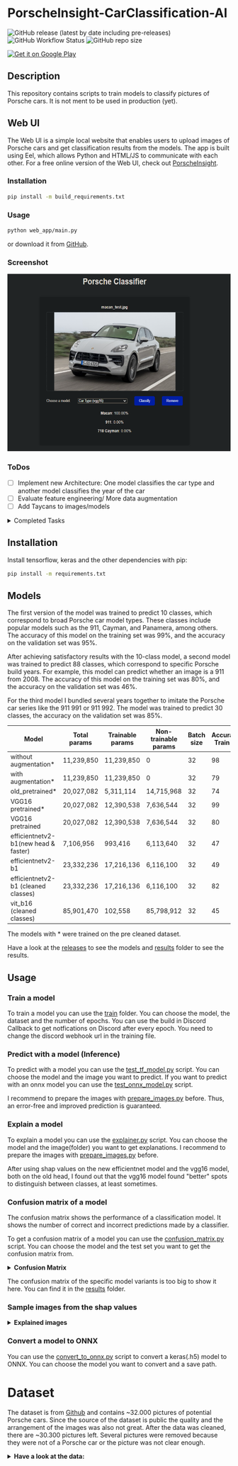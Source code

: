 # PorscheInsight-CarClassification-AI
![GitHub release (latest by date including pre-releases)](https://img.shields.io/github/v/release/Flippchen/PorscheInsight-CarClassification-AI?include_prereleases&style=flat-square) ![GitHub Workflow Status](https://img.shields.io/github/actions/workflow/status/Flippchen/PorscheInsight-CarClassification-AI/python.yaml?logoColor=blue&style=flat-square) ![GitHub repo size](https://img.shields.io/github/repo-size/Flippchen/PorscheInsight-CarClassification-AI?style=flat-square)

<a href='https://play.google.com/store/apps/details?id=com.flippchen.porsche_classifier'><img alt='Get it on Google Play' src='https://play.google.com/intl/en_us/badges/static/images/badges/en_badge_web_generic.png' height="70"/></a>
## Description
This repository contains scripts to train models to classify pictures of Porsche cars.
It is not ment to be used in production (yet).

## Web UI

The Web UI is a simple local website that enables users to upload images of Porsche cars and get classification results from the models. The app is built using Eel, which allows Python and HTML/JS to communicate with each other.
For a free online version of the Web UI, check out [PorscheInsight](https://classify.autos).
### Installation
```bash
pip install -m build_requirements.txt
```
### Usage
```bash
python web_app/main.py
```
or download it from [GitHub](https://github.com/Flippchen/PorscheInsight-CarClassification-AI/actions).
### Screenshot
<img alt="Screenshot of the Web UI" src="web_app/example_web_ui.png"  width="600" height="400">

### ToDos
- [ ] Implement new Architecture: One model classifies the car type and another model classifies the year of the car
- [ ] Evaluate feature engineering/ More data augmentation
- [ ] Add Taycans to images/models

<details>
<summary>Completed Tasks</summary>

- [x] Add ONNX export
- [x] Implement better Testing
- [x] Implement shap for feature importance
- [x] Add confusion matrix
- [x] Try a deeper/wider or different pretrained model to improve accuracy on the more classes dataset
- [x] Add a (web) app to use the models
- [X] Train on cleaned classes
- [x] Add onnx models to web UI to speedup and reduce size
- [x] Isnet model for bg remove
- [x] Bundle in one Binary
- [x] Add django web app
- [x] Train on cleaned classes with Vision Transformer
- [x] Add Android App
</details>


## Installation
Install tensorflow, keras and the other dependencies with pip:
```bash
pip install -m requirements.txt
```
## Models
The first version of the model was trained to predict 10 classes, which correspond to broad Porsche car model types. These classes include popular models such as the 911, Cayman, and Panamera, among others. The accuracy of this model on the training set was 99%, and the accuracy on the validation set was 95%.

After achieving satisfactory results with the 10-class model, a second model was trained to predict 88 classes, which correspond to specific Porsche build years. For example, this model can predict whether an image is a 911 from 2008. The accuracy of this model on the training set was 80%, and the accuracy on the validation set was 46%.

For the third model I bundled several years together to imitate the Porsche car series like the 911 991 or 911 992. The model was trained to predict 30 classes, the accuracy on the validation set was 85%.

| Model                                | Total params | Trainable params | Non-trainable params | Batch size | Accuracy Train % | Accuracy Val % | Number of classes |
|--------------------------------------|--------------|------------------|----------------------|------------|------------------|----------------|-------------------|
| without augmentation*                | 11,239,850   | 11,239,850       | 0                    | 32         | 98               | 78             | 10                |
| with augmentation*                   | 11,239,850   | 11,239,850       | 0                    | 32         | 79               | 74             | 10                |
| old_pretrained*                      | 20,027,082   | 5,311,114        | 14,715,968           | 32         | 74               | 72             | 10                |
| VGG16 pretrained*                    | 20,027,082   | 12,390,538       | 7,636,544            | 32         | 99               | 95             | 10                |
| VGG16 pretrained                     | 20,027,082   | 12,390,538       | 7,636,544            | 32         | 80               | 46             | 88                |
| efficientnetv2-b1(new head & faster) | 7,106,956    | 993,416          | 6,113,640            | 32         | 47               | 46             | 88                |
| efficientnetv2-b1                    | 23,332,236   | 17,216,136       | 6,116,100            | 32         | 49               | 46             | 88                |
| efficientnetv2-b1 (cleaned classes)  | 23,332,236   | 17,216,136       | 6,116,100            | 32         | 82               | 85             | 30                |
| vit_b16 (cleaned classes)            | 85,901,470   | 102,558          | 85,798,912           | 32         | 45               | 49             | 30                |

The models with * were trained on the pre cleaned dataset.

Have a look at the [releases](https://github.com/Flippchen/PorscheInsight-CarClassification-AI/releases) to see the models and [results](models/car_types/results) folder to see the results.

## Usage
### Train a model
To train a model you can use the [train](training) folder. You can choose the model, the dataset and the number of epochs.
You can use the build in Discord Callback to get notfications on Discord after every epoch. You need to change the discord webhook url in the training file.
### Predict with a model (Inference)
To predict with a model you can use the [test_tf_model.py](testing/test_tf_model.py) script. You can choose the model and the image you want to predict.
If you want to predict with an onnx model you can use the [test_onnx_model.py](testing/test_onnx_model.py) script.

I recommend to prepare the images with [prepare_images.py](testing/prepare_images.py) before. Thus, an error-free and improved prediction is guaranteed.
### Explain a model
To explain a model you can use the [explainer.py](model_insights/shap/explainer.py) script. You can choose the model and the image(folder) you want to get explanations.
I recommend to prepare the images with [prepare_images.py](testing/prepare_images.py) before.

After using shap values on the new efficientnet model and the vgg16 model, both on the old head, I found out that the vgg16 model found "better" spots to distinguish between classes, at least sometimes.

### Confusion matrix of a model
The confusion matrix shows the performance of a classification model. It shows the number of correct and incorrect predictions made by a classifier.

To get a confusion matrix of a model you can use the [confusion_matrix.py](model_insights/confusion_matrix/confusion_matrix.py) script. You can choose the model and the test set you want to get the confusion matrix from.
<details>
<summary><b>Confusion Matrix</b></summary>

<img alt="Confusion matrix for cat types" src="model_insights/confusion_matrix/results/cm_car_type.png"  width="700" height="700">

</details>

The confusion matrix of the specific model variants is too big to show it here. You can find it in the [results](model_insights/confusion_matrix/results) folder.

### Sample images from the shap values
<details>
<summary><b>Explained images</b></summary>


<img alt="Shap values for 911_1980" src="model_insights/shap/results/car_types/shap_values_911_1980.png"  width="700" height="280">
<img alt="Shap values for Cayman_2009" src="model_insights/shap/results/all_model_variants/shap_values_Cayman_2009.png"  width="700" height="280">
</details>


### Convert a model to ONNX
You can use the [convert_to_onnx.py](models/export_to_onnx.py) script to convert a keras(.h5) model to ONNX. You can choose the model you want to convert and a save path.
# Dataset
The dataset is from [Github](https://github.com/Flippchen/porsche-pictures) and contains ~32.000 pictures of potential Porsche cars.
Since the source of the dataset is public the quality and the arrangement of the images was also not great.
After the data was cleaned, there are ~30.300 pictures left. Several pictures were removed because they were not of a Porsche car or the picture was not clear enough.

<details>
<summary><b>Have a look at the data:</b></summary>

<img alt="Sample images from Dataset" src="models/car_types/results/sample_images.png"  width="700" height="700">
</details>
